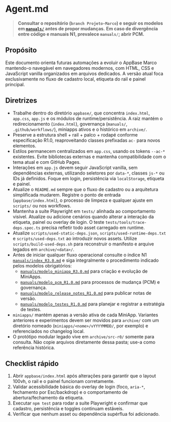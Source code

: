 # Agent.md

> **Consultar o repositório (`branch Projeto-Marco`) e seguir os modelos em [`manuals/`](manuals/index_R3.0.md) antes de propor mudanças.**
> **Em caso de divergência entre código e manuais N1, prevalece `manuals/`; abrir PCM.**

## Propósito
Este documento orienta futuras automações a evoluir o AppBase Marco mantendo-o
navegável em navegadores modernos, com HTML, CSS e JavaScript vanilla
organizados em arquivos dedicados. A versão atual foca exclusivamente no fluxo
de cadastro local, etiqueta do rail e painel principal.

## Diretrizes
- Trabalhe dentro do diretório `appbase/`, que concentra `index.html`,
  `app.css`, `app.js` e os módulos de runtime/persistência. A raiz mantém o
  redirecionamento (`index.html`), governança (`manuals/`, `.github/workflows/`),
  miniapps ativos e o histórico em `archive/`.
- Preserve a estrutura shell + rail + palco + rodapé conforme especificação
  R1.0, reaproveitando classes prefixadas `ac-` para novos elementos.
- Estilos permanecem centralizados em `app.css`, usando os tokens `--ac-*`
  existentes. Evite bibliotecas externas e mantenha compatibilidade com o tema
  atual e com GitHub Pages.
- Interações em `app.js` devem seguir JavaScript vanilla, sem dependências
  externas, utilizando seletores por `data-*`, classes `js-*` ou IDs já
  definidos. Foque em login, persistência via `localStorage`, etiqueta e painel.
- Atualize o `README.md` sempre que o fluxo de cadastro ou a arquitetura
  simplificada mudarem. Registre o ponto de entrada (`appbase/index.html`), o
  processo de limpeza e qualquer ajuste em `scripts/` ou nos workflows.
- Mantenha a suíte Playwright em `tests/` alinhada ao comportamento visível.
  Atualize ou adicione cenários quando alterar a interação da etiqueta, painel
  ou overlay de login. O teste `tests/tools/trace-deps.spec.ts` precisa refletir
  todo asset carregado em runtime.
- Atualize `scripts/used-static-deps.json`, `scripts/used-runtime-deps.txt` e
  `scripts/used-deps.txt` ao introduzir novos assets. Utilize
  `scripts/build-used-deps.sh` para reconstruir o manifesto e arquive legados em
  `archive/<data>/`.
- Antes de iniciar qualquer fluxo operacional consulte o índice N1
  [`manuals/index_R3.0.md`](manuals/index_R3.0.md) e siga integralmente o
  procedimento indicado pelos modelos obrigatórios:
  - [`manuals/modelo_miniapp_R3.0.md`](manuals/modelo_miniapp_R3.0.md) para
    criação e evolução de MiniApps.
  - [`manuals/modelo_pcm_R1.0.md`](manuals/modelo_pcm_R1.0.md) para processos de
    mudança (PCM) e governança.
  - [`manuals/modelo_release_notes_R1.0.md`](manuals/modelo_release_notes_R1.0.md)
    para publicar notas de versão.
  - [`manuals/modelo_testes_R1.0.md`](manuals/modelo_testes_R1.0.md) para planejar
    e registrar a estratégia de testes.
- `miniapps/` mantém apenas a versão ativa de cada MiniApp. Variantes
  anteriores e experimentos devem ser movidos para `archive/` com um diretório
  nomeado (`miniapps/<nome>/vYYYYMMDD/`, por exemplo) e referenciados no
  changelog local.
- O protótipo modular legado vive em `archive/src-r0/` somente para consulta.
  Não copie arquivos diretamente dessa pasta; use-a como referência histórica.

## Checklist rápido
1. Abrir `appbase/index.html` após alterações para garantir que o layout 100vh,
   o rail e o painel funcionam corretamente.
2. Validar acessibilidade básica do overlay de login (foco, `aria-*`, fechamento
   por Esc/backdrop) e o comportamento de abertura/fechamento da etiqueta.
3. Executar `npm test` para rodar a suíte Playwright e confirmar que cadastro,
   persistência e toggles continuam estáveis.
4. Verificar que nenhum asset ou dependência supérflua foi adicionado.
